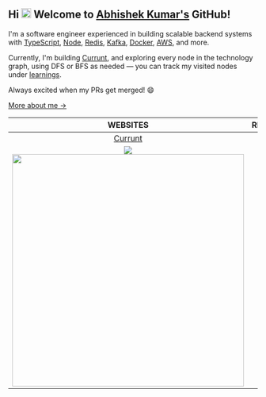 ## Hi <img src="https://raw.githubusercontent.com/wasabeef/wasabeef/master/icons/wave.gif" height="20px" /> Welcome to [Abhishek Kumar's](https://abhiarya.in) GitHub!


I&apos;m a software engineer experienced in building scalable backend systems with [TypeScript](https://www.typescriptlang.org), [Node](https://nodejs.org), [Redis](https://redis.io), [Kafka](https://kafka.apache.org), [Docker](https://www.docker.com), [AWS](https://aws.amazon.com), and more. 

Currently, I&apos;m building [Currunt](https://currunt.in), and exploring every node in the technology graph, using DFS or BFS as needed — you can track my visited nodes under [learnings](https://learnings.abhiarya.in).

Always excited when my PRs get merged! 😄 


[More about me &rarr;](https://abhiarya.in)


| **WEBSITES** | **REPOSITORIES** |
|:---------------:|:---------------:|
| [Currunt](https://currunt.in) | [Code](https://github.com/currunt/currunt) |
| <img src="https://github-readme-stats.vercel.app/api?username=AbhiArya20&include_all_commits=true&show_icons=true&rank_icon=percentile&border_radius=20&show=reviews,discussions_started,discussions_answered,prs_merged,prs_merged_percentage" /> <br> <img width="468px" src="https://github-readme-stats.vercel.app/api/pin/?username=currunt&repo=currunt&description_lines_count=1&border_radius=20&show_owner=true" /> | <img src="https://github-readme-stats.vercel.app/api/top-langs/?username=AbhiArya20&layout=donut-vertical&border_radius=20&langs_count=14&size_weight=0.5&count_weight=0.5" /> |
